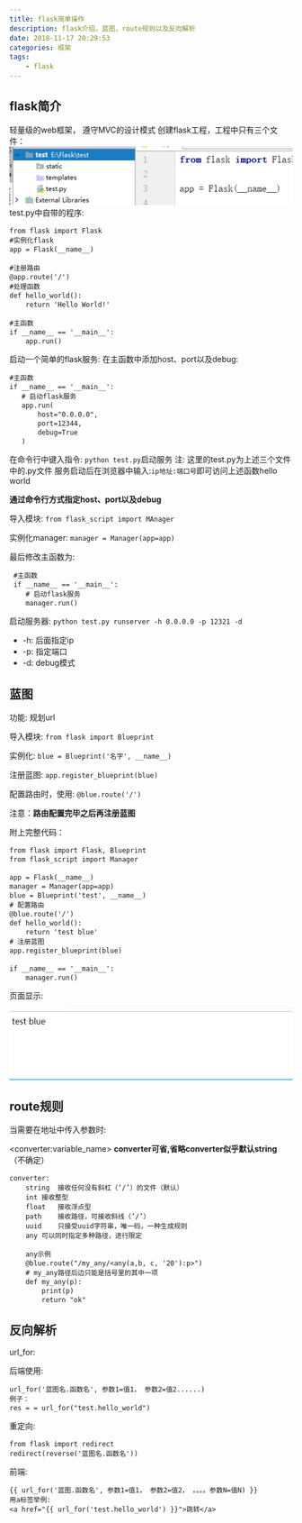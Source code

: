 ```yaml
---
title: flask简单操作
description: flask介绍，蓝图，route规则以及反向解析
date: 2018-11-17 20:29:53
categories: 框架
tags:
    - flask
---
```




## flask简介

轻量级的web框架， 遵守MVC的设计模式
创建flask工程，工程中只有三个文件：
<img src='https://github.com/Pyrans/Pyrans.github.io/blob/master/img/2018111701.png?raw=true'>
test.py中自带的程序:
~~~
from flask import Flask
#实例化flask
app = Flask(__name__)

#注册路由
@app.route('/')
#处理函数
def hello_world():
    return 'Hello World!'

#主函数
if __name__ == '__main__':
    app.run()
~~~
 启动一个简单的flask服务:
 在主函数中添加host、port以及debug:
 ~~~
 #主函数
 if __name__ == '__main__':
    # 启动flask服务
    app.run(
        host="0.0.0.0",
        port=12344,
        debug=True
    )
 ~~~
 在命令行中键入指令: `python test.py`启动服务
 注: 这里的test.py为上述三个文件中的.py文件
 服务启动后在浏览器中输入:`ip地址:端口号`即可访问上述函数hello world

**通过命令行方式指定host、port以及debug**

导入模块: `from flask_script import MAnager`

实例化manager: `manager = Manager(app=app)`

最后修改主函数为:

~~~
 #主函数
 if __name__ == '__main__':
    # 启动flask服务
    manager.run()
~~~

启动服务器: `python test.py runserver -h 0.0.0.0 -p 12321 -d`

* -h: 后面指定ip
* -p: 指定端口
* -d: debug模式

## 蓝图

功能: 规划url

导入模块: `from flask import Blueprint`

实例化: `blue = Blueprint('名字', __name__)`

注册蓝图: `app.register_blueprint(blue)`

配置路由时，使用: `@blue.route('/')`

注意：**路由配置完毕之后再注册蓝图**

附上完整代码：

~~~
from flask import Flask, Blueprint
from flask_script import Manager

app = Flask(__name__)
manager = Manager(app=app)
blue = Blueprint('test', __name__)
# 配置路由
@blue.route('/')
def hello_world():
    return 'test blue'
# 注册蓝图
app.register_blueprint(blue)

if __name__ == '__main__':
    manager.run()
~~~

页面显示:

<div style='background:skyblue;'><img src='https://github.com/Pyrans/Pyrans.github.io/blob/master/img/2018111702.png?raw=true'></div>

## route规则

当需要在地址中传入参数时:

\<converter:variable_name\>        **converter可省,省略converter似乎默认string**（不确定）

~~~
converter:
	string 	接收任何没有斜杠（‘/’）的文件（默认）
	int	接收整型
	float	接收浮点型
	path	接收路径，可接收斜线（’/’）
	uuid	只接受uuid字符串，唯一码，一种生成规则
	any	可以同时指定多种路径，进行限定
	
	any示例
	@blue.route("/my_any/<any(a,b, c, '20'):p>")
	# my_any路径后边只能是括号里的其中一项
	def my_any(p):
    	print(p)
    	return "ok"
~~~

## 反向解析

url_for:

后端使用:

~~~
url_for('蓝图名.函数名', 参数1=值1， 参数2=值2......)
例子：
res = = url_for("test.hello_world")
~~~

重定向:

~~~
from flask import redirect
redirect(reverse('蓝图名.函数名'))
~~~

前端:

~~~
{{ url_for('蓝图.函数名', 参数1=值1， 参数2=值2， 。。。。参数N=值N) }}
用a标签举例:
<a href="{{ url_for('test.hello_world') }}">跳转</a>
~~~

